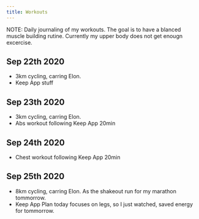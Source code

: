 ```yaml
---
title: Workouts
---
```


NOTE: Daily journaling of my workouts. The goal is to have a blanced muscle building rutine. Currently my upper body does not get enougn excercise.


## Sep 22th 2020

- 3km cycling, carring Elon.
- Keep App stuff

## Sep 23th 2020

- 3km cycling, carring Elon.
- Abs workout following Keep App 20min

## Sep 24th 2020

- Chest workout following Keep App 20min

## Sep 25th 2020

- 8km cycling, carring Elon. As the shakeout run for my marathon tommorrow.
- Keep App Plan today focuses on legs, so I just watched, saved energy for tommorrow.
